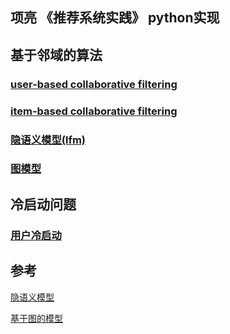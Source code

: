 ## 项亮 《推荐系统实践》 python实现

## 基于邻域的算法
### [user-based collaborative filtering](https://github.com/dylanhouxinglin/Recommender-in-Action/blob/master/%E5%9F%BA%E4%BA%8E%E9%82%BB%E5%9F%9F%E7%9A%84%E7%AE%97%E6%B3%95/User_CF.ipynb)

### [item-based collaborative filtering](https://github.com/dylanhouxinglin/Recommender-in-Action/blob/master/%E5%9F%BA%E4%BA%8E%E9%82%BB%E5%9F%9F%E7%9A%84%E7%AE%97%E6%B3%95/Item_CF.ipynb)

### [隐语义模型(lfm)](https://github.com/dylanhouxinglin/Recommender-in-Action/blob/master/%E5%9F%BA%E4%BA%8E%E9%82%BB%E5%9F%9F%E7%9A%84%E7%AE%97%E6%B3%95/LFM.ipynb)

### [图模型](https://github.com/dylanhouxinglin/Recommender-in-Action/blob/master/%E5%9F%BA%E4%BA%8E%E9%82%BB%E5%9F%9F%E7%9A%84%E7%AE%97%E6%B3%95/Graph-based.ipynb)

## 冷启动问题
### [用户冷启动](https://github.com/dylanhouxinglin/Recommender-in-Action/blob/master/%E5%86%B7%E5%90%AF%E5%8A%A8%E9%97%AE%E9%A2%98/User_ColdStart.ipynb)

## 参考
[隐语义模型](https://github.com/Magic-Bubble/RecommendSystemPractice/blob/master/Chapter2/%E9%9A%90%E8%AF%AD%E4%B9%89%E6%A8%A1%E5%9E%8B.ipynb)

[基于图的模型](https://github.com/Magic-Bubble/RecommendSystemPractice/blob/master/Chapter2/%E5%9F%BA%E4%BA%8E%E5%9B%BE%E7%9A%84%E6%A8%A1%E5%9E%8B.ipynb)
